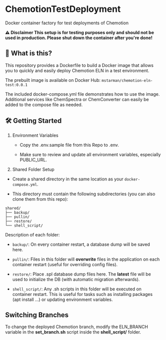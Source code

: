 # ChemotionTestDeployment

Docker container factory for test deployments of Chemotion

**⚠️ Disclaimer
This setup is for testing purposes only and should not be used in production.
Please shut down the container after you're done!**

## 🚀 What is this?

This repository provides a Dockerfile to build a Docker image that allows you to quickly and easily deploy Chemotion ELN in a test environment.

The prebuilt image is available on Docker Hub:
```mstarman/chemotion-eln-test:0.0.1```

The included docker-compose.yml file demonstrates how to use the image. Additional services like ChemSpectra or ChemConverter can easily be added to the compose file as needed.

## 🛠️ Getting Started

1. Environment Variables

   * Copy the .env.sample file from this Repo to .env.

   * Make sure to review and update all environment variables, especially PUBLIC_URL.

2. Shared Folder Setup

* Create a shared directory in the same location as your ```docker-compose.yml```.

* This directory must contain the following subdirectories (you can also clone them from this repo):

```
shared/
├── backup/
├── pullin/
├── restore/
└── shell_script/
```
Description of each folder:

* ```backup/```: On every container restart, a database dump will be saved here.

* ```pullin/```: Files in this folder will **overwrite** files in the application on each container restart (useful for overriding config files).

* ```restore/```: Place .spl database dump files here. The **latest** file will be used to initialize the DB (with automatic migration afterwards).

* ```shell_script/```: Any .sh scripts in this folder will be executed on container restart. This is useful for tasks such as installing packages (apt install ...) or updating environment variables.

## Switching Branches

To change the deployed Chemotion branch, modify the ELN_BRANCH variable in the **set_branch.sh** script inside the **shell_script/** folder.